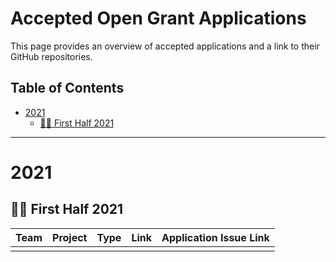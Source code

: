 # Accepted Open Grant Applications <!-- omit in toc -->

This page provides an overview of accepted applications and a link to their GitHub repositories.

## Table of Contents <!-- omit in toc -->

- [2021](#2021)
  - [:surfing_woman: First Half 2021](#surfing_woman---first-half-2021)
  
---

# 2021

## :surfing_woman: First Half 2021

| Team | Project | Type | Link | Application Issue Link | 
| :--- | :------ | :--- | :--- | :--------: | 
|      |         |      |      |            |
